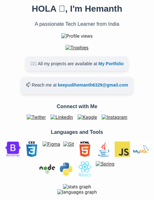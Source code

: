 <h1 align="center" style="color: #2c3e50; font-family: 'Arial', sans-serif; font-weight: 700;">HOLA 👋, I'm Hemanth</h1>
<h3 align="center" style="color: #34495e; font-family: 'Arial', sans-serif; font-weight: 400;">A passionate Tech Learner from India</h3>

<div align="center" style="margin: 20px 0;">
  <img src="https://komarev.com/ghpvc/?username=keepudihemanth&label=Profile%20views&color=0e75b6&style=flat" alt="Profile views" style="transition: transform 0.3s ease;" onmouseover="this.style.transform='scale(1.1)'" onmouseout="this.style.transform='scale(1)'"/>
</div>

<div align="center" style="margin: 20px 0;">
  <a href="https://github.com/ryo-ma/github-profile-trophy">
    <img src="https://github-profile-trophy.vercel.app/?username=keepudihemanth&theme=onedark&margin-w=15&margin-h=15" alt="Trophies" style="max-width: 100%; transition: transform 0.3s ease;" onmouseover="this.style.transform='scale(1.05)'" onmouseout="this.style.transform='scale(1)'"/>
  </a>
</div>

<div style="display: flex; justify-content: center; gap: 20px; flex-wrap: wrap; margin: 20px 0;">
  <div style="background: #f1f2f6; padding: 15px; border-radius: 10px; box-shadow: 0 4px 8px rgba(0,0,0,0.1); transition: transform 0.3s ease;">
    <p style="margin: 0; color: #2c3e50; font-family: 'Arial', sans-serif;">👨‍💻 All my projects are available at <a href="https://keepudihemanth.github.io/Portfolio/" style="color: #0e75b6; text-decoration: none; font-weight: 600;">My Portfolio</a></p>
  </div>
  <div style="background: #f1f2f6; padding: 15px; border-radius: 10px; box-shadow: 0 4px 8px rgba(0,0,0,0.1); transition: transform 0.3s ease;">
    <p style="margin: 0; color: #2c3e50; font-family: 'Arial', sans-serif;">📫 Reach me at <a href="mailto:keepudihemanth6329@gmail.com" style="color: #0e75b6; text-decoration: none; font-weight: 600;">keepudihemanth6329@gmail.com</a></p>
  </div>
</div>

<h3 align="center" style="color: #2c3e50; font-family: 'Arial', sans-serif; margin-top: 30px;">Connect with Me</h3>
<div align="center" style="display: flex; gap: 15px; flex-wrap: wrap; justify-content: center;">
  <a href="https://twitter.com/keepudi_hemanth" target="_blank" style="transition: transform 0.3s ease;">
    <img src="https://raw.githubusercontent.com/rahuldkjain/github-profile-readme-generator/master/src/images/icons/Social/twitter.svg" alt="Twitter" height="40" width="40" onmouseover="this.style.transform='scale(1.2)'" onmouseout="this.style.transform='scale(1)'"/>
  </a>
  <a href="https://linkedin.com/in/keepudi-hemanth" target="_blank" style="transition: transform 0.3s ease;">
    <img src="https://raw.githubusercontent.com/rahuldkjain/github-profile-readme-generator/master/src/images/icons/Social/linked-in-alt.svg" alt="LinkedIn" height="40" width="40" onmouseover="this.style.transform='scale(1.2)'" onmouseout="this.style.transform='scale(1)'"/>
  </a>
  <a href="https://kaggle.com/hemanthkeepudi" target="_blank" style="transition: transform 0.3s ease;">
    <img src="https://raw.githubusercontent.com/rahuldkjain/github-profile-readme-generator/master/src/images/icons/Social/kaggle.svg" alt="Kaggle" height="40" width="40" onmouseover="this.style.transform='scale(1.2)'" onmouseout="this.style.transform='scale(1)'"/>
  </a>
  <a href="https://instagram.com/k__hemanth" target="_blank" style="transition: transform 0.3s ease;">
    <img src="https://raw.githubusercontent.com/rahuldkjain/github-profile-readme-generator/master/src/images/icons/Social/instagram.svg" alt="Instagram" height="40" width="40" onmouseover="this.style.transform='scale(1.2)'" onmouseout="this.style.transform='scale(1)'"/>
  </a>
</div>

<h3 align="center" style="color: #2c3e50; font-family: 'Arial', sans-serif; margin-top: 30px;">Languages and Tools</h3>
<div align="center" style="display: flex; flex-wrap: wrap; gap: 10px; justify-content: center; margin: 20px 0;">
  <a href="https://getbootstrap.com" target="_blank" style="transition: transform 0.3s ease;">
    <img src="https://raw.githubusercontent.com/devicons/devicon/master/icons/bootstrap/bootstrap-plain-wordmark.svg" alt="Bootstrap" width="50" height="50" onmouseover="this.style.transform='scale(1.2)'" onmouseout="this.style.transform='scale(1)'"/>
  </a>
  <a href="https://www.w3schools.com/css/" target="_blank" style="transition: transform 0.3s ease;">
    <img src="https://raw.githubusercontent.com/devicons/devicon/master/icons/css3/css3-original-wordmark.svg" alt="CSS3" width="50" height="50" onmouseover="this.style.transform='scale(1.2)'" onmouseout="this.style.transform='scale(1)'"/>
  </a>
  <a href="https://www.figma.com/" target="_blank" style="transition: transform 0.3s ease;">
    <img src="https://www.vectorlogo.zone/logos/figma/figma-icon.svg" alt="Figma" width="50" height="50" onmouseover="this.style.transform='scale(1.2)'" onmouseout="this.style.transform='scale(1)'"/>
  </a>
  <a href="https://git-scm.com/" target="_blank" style="transition: transform 0.3s ease;">
    <img src="https://www.vectorlogo.zone/logos/git-scm/git-scm-icon.svg" alt="Git" width="50" height="50" onmouseover="this.style.transform='scale(1.2)'" onmouseout="this.style.transform='scale(1)'"/>
  </a>
  <a href="https://www.w3.org/html/" target="_blank" style="transition: transform 0.3s ease;">
    <img src="https://raw.githubusercontent.com/devicons/devicon/master/icons/html5/html5-original-wordmark.svg" alt="HTML5" width="50" height="50" onmouseover="this.style.transform='scale(1.2)'" onmouseout="this.style.transform='scale(1)'"/>
  </a>
  <a href="https://www.java.com" target="_blank" style="transition: transform 0.3s ease;">
    <img src="https://raw.githubusercontent.com/devicons/devicon/master/icons/java/java-original.svg" alt="Java" width="50" height="50" onmouseover="this.style.transform='scale(1.2)'" onmouseout="this.style.transform='scale(1)'"/>
  </a>
  <a href="https://developer.mozilla.org/en-US/docs/Web/JavaScript" target="_blank" style="transition: transform 0.3s ease;">
    <img src="https://raw.githubusercontent.com/devicons/devicon/master/icons/javascript/javascript-original.svg" alt="JavaScript" width="50" height="50" onmouseover="this.style.transform='scale(1.2)'" onmouseout="this.style.transform='scale(1)'"/>
  </a>
  <a href="https://www.mysql.com/" target="_blank" style="transition: transform 0.3s ease;">
    <img src="https://raw.githubusercontent.com/devicons/devicon/master/icons/mysql/mysql-original-wordmark.svg" alt="MySQL" width="50" height="50" onmouseover="this.style.transform='scale(1.2)'" onmouseout="this.style.transform='scale(1)'"/>
  </a>
  <a href="https://nodejs.org" target="_blank" style="transition: transform 0.3s ease;">
    <img src="https://raw.githubusercontent.com/devicons/devicon/master/icons/nodejs/nodejs-original-wordmark.svg" alt="Node.js" width="50" height="50" onmouseover="this.style.transform='scale(1.2)'" onmouseout="this.style.transform='scale(1)'"/>
  </a>
  <a href="https://www.python.org" target="_blank" style="transition: transform 0.3s ease;">
    <img src="https://raw.githubusercontent.com/devicons/devicon/master/icons/python/python-original.svg" alt="Python" width="50" height="50" onmouseover="this.style.transform='scale(1.2)'" onmouseout="this.style.transform='scale(1)'"/>
  </a>
  <a href="https://reactjs.org/" target="_blank" style="transition: transform 0.3s ease;">
    <img src="https://raw.githubusercontent.com/devicons/devicon/master/icons/react/react-original-wordmark.svg" alt="React" width="50" height="50" onmouseover="this.style.transform='scale(1.2)'" onmouseout="this.style.transform='scale(1)'"/>
  </a>
  <a href="https://spring.io/" target="_blank" style="transition: transform 0.3s ease;">
    <img src="https://www.vectorlogo.zone/logos/springio/springio-icon.svg" alt="Spring" width="50" height="50" onmouseover="this.style.transform='scale(1.2)'" onmouseout="this.style.transform='scale(1)'"/>
  </a>
</div>

<div align="center">
  <img src="https://github-readme-stats.vercel.app/api?username=keepudihemanth&hide_title=false&hide_rank=false&show_icons=true&include_all_commits=true&count_private=true&disable_animations=false&theme=dracula&locale=en&hide_border=false" height="150" alt="stats graph"  />
  <br/>
  <img src="https://github-readme-stats.vercel.app/api/top-langs?username=keepudihemanth&locale=en&hide_title=false&layout=compact&card_width=320&langs_count=5&theme=dracula&hide_border=false" height="150" alt="languages graph"  />
</div>
